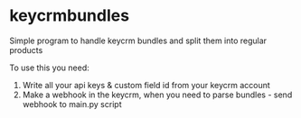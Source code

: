 # keycrmbundles
Simple program to handle keycrm bundles and split them into regular products

To use this you need:

1. Write all your api keys & custom field id from your keycrm account
2. Make a webhook in the keycrm, when you need to parse bundles - send webhook to main.py script